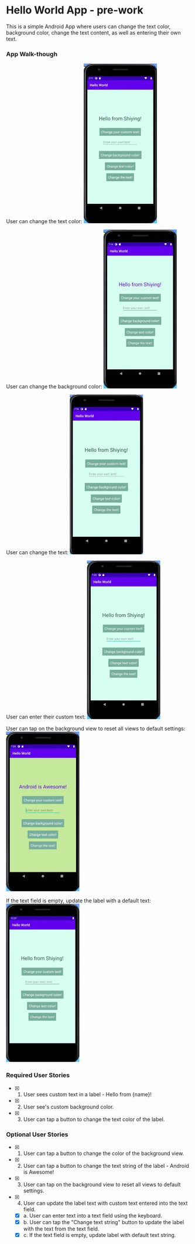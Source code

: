 # Hello World App - pre-work

This is a simple Android App where users can change the text color, background color, change the text content, as well as entering their own text.

### App Walk-though
User can change the text color:
<img src="walkthrough-gifs/changeTextColor.gif" width=200><br>

User can change the background color:
<img src="walkthrough-gifs/changeBackgroundColor.gif" width=200><br>

User can change the text:
<img src="walkthrough-gifs/changeText.gif" width=200><br>

User can enter their custom text:
<img src="walkthrough-gifs/customText.gif" width=200><br>

User can tap on the background view to reset all views to default settings:
<img src="walkthrough-gifs/reset.gif" width=200><br>

If the text field is empty, update the label with a default text:<br>
<img src="walkthrough-gifs/emptyString.gif" width=200><br>

### Required User Stories
- [x] 1. User sees custom text in a label - Hello from {name}!
- [x] 2. User see's custom background color.
- [x] 3. User can tap a button to change the text color of the label.

### Optional User Stories
- [x] 1. User can tap a button to change the color of the background view.  
- [x] 2. User can tap a button to change the text string of the label - Android is Awesome!  
- [x] 3. User can tap on the background view to reset all views to default settings.  
- [x] 4. User can update the label text with custom text entered into the text field.  
   - [x] a. User can enter text into a text field using the keyboard.  
   - [x] b. User can tap the "Change text string" button to update the label with the text from the text field.  
   - [x] c. If the text field is empty, update label with default text string.  
